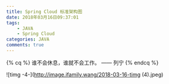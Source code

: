 ```yaml
---
title: Spring Cloud 标准架构图
date: 2018年03月16日09:37:01
tags:  
    - JAVA
    - Spring Cloud
categories: JAVA
comments: true
---
```

{% cq %} 谁不会休息，谁就不会工作。 —— 列宁 {% endcq %}

![timg -4-](http://image.ifamily.wang/2018-03-16-timg (4).jpeg)

